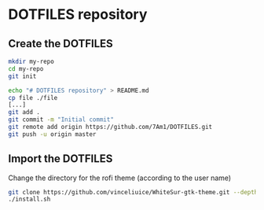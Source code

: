 # DOTFILES repository

## Create the DOTFILES
```bash
mkdir my-repo
cd my-repo
git init

echo "# DOTFILES repository" > README.md
cp file ./file
[...]
git add .
git commit -m "Initial commit"
git remote add origin https://github.com/7Am1/DOTFILES.git
git push -u origin master
```

## Import the DOTFILES
Change the directory for the rofi theme (according to the user name)
```bash
git clone https://github.com/vinceliuice/WhiteSur-gtk-theme.git --depth=1
./install.sh
```
